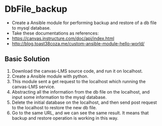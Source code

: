 # DbFile_backup
+ Create a Ansible module for performing backup and restore of a db file to mysql database. 
+ Take these documentations as references: 
+ https://canvas.instructure.com/doc/api/index.html 
+ http://blog.toast38coza.me/custom-ansible-module-hello-world/

## Basic Solution
1.	Download the canvas-LMS source code, and run it on localhost.
2.	Create a Ansible module with python.
3.	This module sent a get request to the localhost which running the canvas-LMS service.
4.	Abstracting all the information from the db file on the localhost, and input some information to the mysql database.
5.	Delete the initial database on the localhost, and then send post request to the localhost to restore the new db file.
6.	Go to the same URL, and we can see the same result. It means that backup and restore operation is working in this way.
